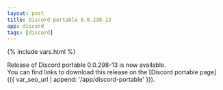 ```yaml
---
layout: post
title: Discord portable 0.0.298-13
app: discord
tags: [discord]
---
```

{% include vars.html %}

Release of Discord portable 0.0.298-13 is now available.<br />
You can find links to download this release on the [Discord portable page]({{ var_seo_url | append: '/app/discord-portable' }}).